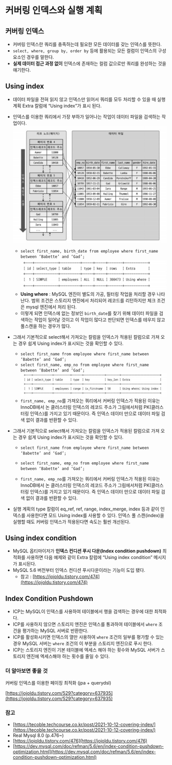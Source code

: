 # 커버링 인덱스와 실행 계획
## 커버링 인덱스

- 커버링 인덱스란 쿼리를 충족하는데 필요한 모든 데이터를 갖는 인덱스를 뜻한다.
- `select, where, group by, order by` 등에 활용되는 모든 컬럼이 인덱스의 구성 요소인 경우를 말한다.
- **실제 데이터 접근 과정 없이** 인덱스에 존재하는 컬럼 값으로만 쿼리를 완성하는 것을 얘기한다.

## Using index

- 데이터 파일을 전혀 읽지 않고 인덱스만 읽어서 쿼리를 모두 처리할 수 있을 때 실행 계획 Extra 칼럼에 “Using index”가 표시 된다.
- 인덱스를 이용한 쿼리에서 가장 부하가 일어나는 작업이 데이터 파일을 검색하는 작업이다.
![img.png](../../../image/covering-index.png)
  - `select first_name, birth_date from employee where first_name between ‘Babette’ and ‘Gad’;`
  ![img.png](../../../image/explain.png)
  - **Using where** : MySQL 엔진이 별도의 가공, 필터링 작업을 처리할 경우 나타난다. 범위 조건은 스토리지 엔진에서 처리되어 레코드를 리턴하지만 체크 조건은 mysql 엔진에서 처리 된다.
  - 이렇게 되면 인덱스에 없는 정보인 `birth_date`를 찾기 위해 데이터 파일을 검색하는 작업이 일어날 것이고 이 작업이 많다고 판단되면 인덱스를 테우지 않고 풀스캔을 하는 경우가 많다.
- 그래서 기본적으로 select해서 가져오는 칼럼을 인덱스가 적용된 칼럼으로 가져 오는 경우 쉽게 Using index가 표시되는 것을 확인할 수 있다.
    - `select first_name from employee where first_name between ‘Babette’ and ‘Gad’;`
    - `select first_name, emp_no from employee where first_name between ‘Babette’ and ‘Gad’;`
    ![img_1.png](../../../image/explain2.png)
    - `first_name, emp_no`를 가져오는 쿼리에서 커버링 인덱스가 적용된 이유는 InnoDB에서 논 클러스터링 인덱스의 레코드 주소가 그림에서처럼 PK(클러스터링 인덱스)를 가지고 있기 때문이다. 즉 인덱스 데이터 만으로 데이터 파일 검색 없이 결과를 반환할 수 있다.
- 그래서 기본적으로 select해서 가져오는 칼럼을 인덱스가 적용된 칼럼으로 가져 오는 경우 쉽게 Using index가 표시되는 것을 확인할 수 있다.
    - `select first_name from employee where first_name between ‘Babette’ and ‘Gad’;`
    - `select first_name, emp_no from employee where first_name between ‘Babette’ and ‘Gad’;`
    

   - `first_name, emp_no`를 가져오는 쿼리에서 커버링 인덱스가 적용된 이유는 InnoDB에서 논 클러스터링 인덱스의 레코드 주소가 그림에서처럼 PK(클러스터링 인덱스)를 가지고 있기 때문이다. 즉 인덱스 데이터 만으로 데이터 파일 검색 없이 결과를 반환할 수 있다.

- 실행 계획의 type 칼럼이 eq_ref, ref, range, index_merge, index 등과 같이 인덱스를 사용한다면 모드 Using index를 사용할 수 있다. 인덱스 풀 스캔(index)을 실행할 때도 커버링 인덱스가 적용된다면 속도는 훨씬 개선된다.

## Using index condition

- MySQL 옵티마이저가 **인덱스 컨디션 푸시 다운(Index condition pushdown)** 최적화를 사용하면 다음 예제와 같이 Extra 칼럼에 “Using index condition” 메시지가 표시된다.
- MySQL 5.6 버전부터 인덱스 컨디션 푸시다운이라는 기능이 도입 됐다.
    - 참고 : [https://jojoldu.tistory.com/474](https://jojoldu.tistory.com/474)
## Index Condition Pushdown

- ICP는 MySQL이 인덱스를 사용하여 테이블에서 행을 검색하는 경우에 대한 최적화다.
- ICP를 사용하지 않으면 스토리지 엔진은 인덱스를 통과하여 테이블에서 `where` 조건을 평가하는 MySQL 서버로 반환한다.
- ICP를 활성화시키면 인덱스의 열만 사용하여 `where` 조건의 일부를 평가할 수 있는 경우 MySQL 서버는 `where` 조건의 이 부분을 스토리지 엔진으로 푸시 한다.
- ICP는 스토리지 엔진이 기본 테이블에 엑세스 해야 하는 횟수와 MySQL 서버가 스토리지 엔진에 엑세스해야 하는 횟수를 줄일 수 있다.

### 더 알아보면 좋을 것

커버링 인덱스를 이용한 페이징 최적화 (jpa + querydsl)

[https://jojoldu.tistory.com/529?category=637935](https://jojoldu.tistory.com/529?category=637935)

### 참고

- [https://tecoble.techcourse.co.kr/post/2021-10-12-covering-index/](https://tecoble.techcourse.co.kr/post/2021-10-12-covering-index/)
- Real Mysql 8.0 (p.476~)
- [https://jojoldu.tistory.com/476](https://jojoldu.tistory.com/476)
- [https://dev.mysql.com/doc/refman/5.6/en/index-condition-pushdown-optimization.html](https://dev.mysql.com/doc/refman/5.6/en/index-condition-pushdown-optimization.html)
